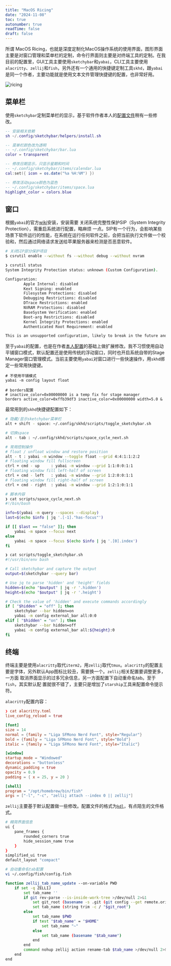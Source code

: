 ```yaml
---
title: "MacOS Ricing"
date: "2024-11-08"
toc: true
autonumber: true
readTime: false
draft: false
---
```


所谓 MacOS Ricing，也就是深度定制化MacOS操作系统的使用界面，图形界面主要是对窗口管理和菜单栏的定制，命令行界面则主要是对终端工具的定制。在我目前的配置里，GUI工具主要使用`sketchybar`和`yabai`，CLI工具主要使用`alacritty`、`zellij`和`fish`，另外还有一个通用的快捷键定制工具`skhd`，跟`yabai`是同一个作者，主要功能就是使用文本文件管理快捷键的配置，也非常好用。

![ricing](/imgs/mac-ricing.webp)

## 菜单栏

使用`sketchybar`定制菜单栏的显示，基于软件作者本人的[配置文件](https://github.com/FelixKratz/dotfiles)稍有一些修改。

```lua
-- 安装相关依赖
sh ~/.config/sketchybar/helpers/install.sh

-- 菜单栏颜色改为透明
-- ~/.config/sketchybar/bar.lua
color = transparent

-- 修改日期显示，只显示星期和时间
-- ~/.config/sketchybar/items/calendar.lua
cal:set({ icon = os.date("%a %H:%M") })

-- 修改活动space颜色为蓝色
-- ~/.config/sketchybar/items/space.lua
highlight_color = colors.blue
```
## 窗口

根据`yabai`的官方[wiki](https://github.com/koekeishiya/yabai/wiki)安装，安装需要
关闭系统完整性保护SIP（System Integrity Protection），需重启系统进行配置，略麻烦
一点。SIP有一个行为，会影响某些场景下软件运行的性能，在系统在运行任何软件之前，会把当前执行文件做一个校验和，然后通过网络请求发送给苹果服务器来检测是否恶意软件。

```bash
# 关闭SIP部分保护项目
$ csrutil enable --without fs --without debug --without nvram

❯ csrutil status
System Integrity Protection status: unknown (Custom Configuration).

Configuration:
        Apple Internal: disabled
        Kext Signing: enabled
        Filesystem Protections: disabled
        Debugging Restrictions: disabled
        DTrace Restrictions: enabled
        NVRAM Protections: disabled
        BaseSystem Verification: enabled
        Boot-arg Restrictions: disabled
        Kernel Integrity Protections: enabled
        Authenticated Root Requirement: enabled

This is an unsupported configuration, likely to break in the future and leave your machine in an unknown state.
```

至于`yabai`的配置，也是在作者[本人配置](https://github.com/koekeishiya/dotfiles)的基础上做扩展修改。我不习惯使用自动平铺窗口模式，默认配置还是使用传统的浮动窗口，同时也开启系统自带的Stage Manager窗口管理模式。当前主要使用`yabai`对窗口进行一些快速操作，用`skhd`绑定一些常用快捷键。

```shell
# 不使用平铺模式
yabai -m config layout float

# borders配置
# inactive_color=0x00000000 is a temp fix for stage manager
borders active_color=0xffb39df3 inactive_color=0x00000000 width=5.0 &
```

最常用到的`skhd`快捷键配置如下：

```sh
# 隐藏/显示sketchybar菜单栏
alt + shift - space: ~/.config/skhd/scripts/toggle_sketchybar.sh

# 切换space
alt - tab : ~/.config/skhd/scripts/space_cycle_next.sh

# 常用控制操作
# float / unfloat window and restore position
alt - t : yabai -m window --toggle float --grid 4:4:1:1:2:2
# floating window fill fullscreen
ctrl + cmd - up     : yabai -m window --grid 1:1:0:0:1:1
# floating window fill left-half of screen
ctrl + cmd - left   : yabai -m window --grid 1:2:0:0:1:1
# floating window fill right-half of screen
ctrl + cmd - right  : yabai -m window --grid 1:2:1:0:1:1

# 脚本内容
❯ cat scripts/space_cycle_next.sh
#!/bin/bash

info=$(yabai -m query --spaces --display)
last=$(echo $info | jq '.[-1]."has-focus"')

if [[ $last == "false" ]]; then
    yabai -m space --focus next
else
    yabai -m space --focus $(echo $info | jq '.[0].index')
fi

❯ cat scripts/toggle_sketchybar.sh
#!/usr/bin/env bash

# Call sketchybar and capture the output
output=$(sketchybar --query bar)

# Use jq to parse 'hidden' and 'height' fields
hidden=$(echo "$output" | jq -r '.hidden')
height=$(echo "$output" | jq -r '.height')

# Check the value of 'hidden' and execute commands accordingly
if [ "$hidden" = "off" ]; then
    sketchybar --bar hidden=on
    yabai -m config external_bar all:0:0
elif [ "$hidden" = "on" ]; then
    sketchybar --bar hidden=off
    yabai -m config external_bar all:${height}:0
fi
```

## 终端

终端主要是使用`alacritty`取代`iterm2`，用`zellij`取代`tmux`。`alacritty`的配置主
要是字体，另外默认App图标比较丑，需要换一个。`zellij`相关配置要调整更多，一方面
取消界面显示的过多冗余信息，另一方面配置下自动重命名tab。至于`fish`，其实默认配
置就很不错了，主要只是增加了`starship`工具来配置命令提示符。

`alacritty`配置内容：

```toml
❯ cat alacritty.toml
live_config_reload = true

[font]
size = 14
normal = {family = "Liga SFMono Nerd Font", style="Regular"}
bold = {family = "Liga SFMono Nerd Font", style="Bold"}
italic = {family = "Liga SFMono Nerd Font", style="Italic"}

[window]
startup_mode = "Windowed"
decorations = "buttonless"
dynamic_padding = true
opacity = 0.9
padding = { x = 25, y = 20 }

[shell]
program = "/opt/homebrew/bin/fish"
args = ["-l", "-c", "zellij attach --index 0 || zellij"]
```

`zellij`主要基于默认配置做一些修改。配置文件的格式为[`kdl`](https://kdl.dev/)，有点陌生的文件格式。

```bash
# 精简界面信息
ui {
    pane_frames {
        rounded_corners true
        hide_session_name true
    }
}
simplified_ui true
default_layout "compact"

# 自动重命名tab配置
vi ~/.config/fish/config.fish

function zellij_tab_name_update --on-variable PWD
    if set -q ZELLIJ
        set tab_name ''
        if git rev-parse --is-inside-work-tree >/dev/null 2>&1
            set git_root (basename -s .git (git config --get remote.origin.url))
            set tab_name (string trim -c / "$git_root")
        else
            set tab_name $PWD
            if test "$tab_name" = "$HOME"
                set tab_name "~"
            else
                set tab_name (basename "$tab_name")
            end
        end
        command nohup zellij action rename-tab $tab_name >/dev/null 2>&1 &
    end
end
```
